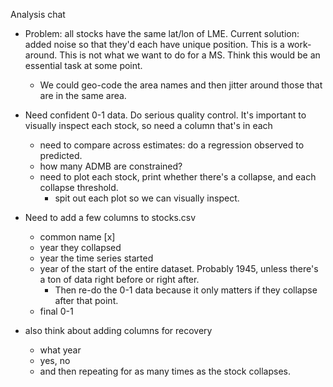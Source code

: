 Analysis chat

+ Problem: all stocks have the same lat/lon of LME. Current solution: added noise so that they'd each have unique position. This is a work-around. This is not what we want to do for a MS. Think this would be an essential task at some point. 
	+ We could geo-code the area names and then jitter around those that are in the same area. 

+ Need confident 0-1 data. Do serious quality control. It's important to visually inspect each stock, so need a column that's in each 
	+ need to compare across estimates: do a regression observed to predicted. 
	+ how many ADMB are constrained?
	+ need to plot each stock, print whether there's a collapse, and each collapse threshold. 
		+ spit out each plot so we can visually inspect. 
+ Need to add a few columns to stocks.csv
	+ common name [x]
	+ year they collapsed
	+ year the time series started
	+ year of the start of the entire dataset. Probably 1945, unless there's a ton of data right before or right after. 
		+ Then re-do the 0-1 data because it only matters if they collapse after that point. 
	+ final 0-1
+ also think about adding columns for recovery
	+ what year
	+ yes, no
	+ and then repeating for as many times as the stock collapses. 